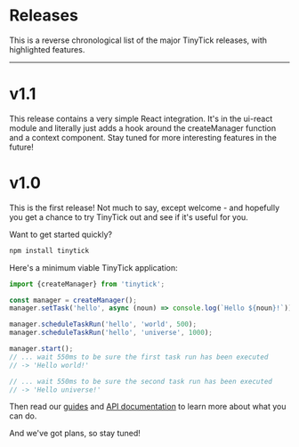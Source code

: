 # Releases

This is a reverse chronological list of the major TinyTick releases, with
highlighted features.

---

# v1.1

This release contains a very simple React integration. It's in the ui-react
module and literally just adds a hook around the createManager function and a
context component. Stay tuned for more interesting features in the future!

# v1.0

This is the first release! Not much to say, except welcome - and hopefully you
get a chance to try TinyTick out and see if it's useful for you.

Want to get started quickly?

```sh
npm install tinytick
```

Here's a minimum viable TinyTick application:

```js
import {createManager} from 'tinytick';

const manager = createManager();
manager.setTask('hello', async (noun) => console.log(`Hello ${noun}!`));

manager.scheduleTaskRun('hello', 'world', 500);
manager.scheduleTaskRun('hello', 'universe', 1000);

manager.start();
// ... wait 550ms to be sure the first task run has been executed
// -> 'Hello world!'

// ... wait 550ms to be sure the second task run has been executed
// -> 'Hello universe!'
```

Then read our [guides](/guides/) and [API
documentation](/api/tinytick/interfaces/manager/manager/) to learn more about
what you can do.

And we've got plans, so stay tuned!
